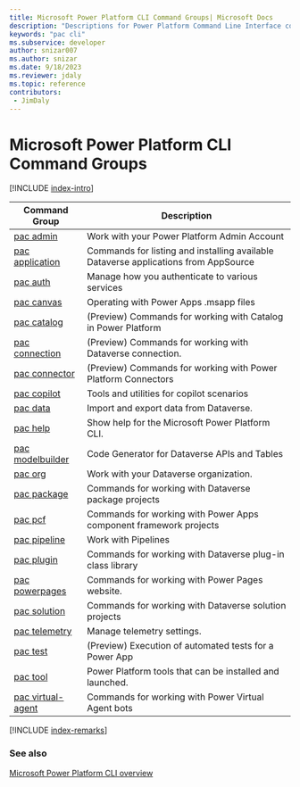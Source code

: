 ```yaml
---
title: Microsoft Power Platform CLI Command Groups| Microsoft Docs
description: "Descriptions for Power Platform Command Line Interface commands."
keywords: "pac cli"
ms.subservice: developer
author: snizar007
ms.author: snizar
ms.date: 9/18/2023
ms.reviewer: jdaly
ms.topic: reference
contributors: 
 - JimDaly
---
```

<!-- 
Do not edit this file. 
This file is generated by a program and any changes will be overwritten when this topic is re-generated.
Use the includes/index-intro.md or includes/index-remarks.md files to add additional content to this topic.
-->
# Microsoft Power Platform CLI Command Groups

[!INCLUDE [index-intro](includes/index-intro.md)]

|Command Group|Description|
|---------|---------|
|[pac admin](admin.md)|Work with your Power Platform Admin Account|
|[pac application](application.md)|Commands for listing and installing available Dataverse applications from AppSource|
|[pac auth](auth.md)|Manage how you authenticate to various services|
|[pac canvas](canvas.md)|Operating with Power Apps .msapp files|
|[pac catalog](catalog.md)|(Preview) Commands for working with Catalog in Power Platform|
|[pac connection](connection.md)|(Preview) Commands for working with Dataverse connection.|
|[pac connector](connector.md)|(Preview) Commands for working with Power Platform Connectors|
|[pac copilot](copilot.md)|Tools and utilities for copilot scenarios|
|[pac data](data.md)|Import and export data from Dataverse.|
|[pac help](help.md)|Show help for the Microsoft Power Platform CLI.|
|[pac modelbuilder](modelbuilder.md)|Code Generator for Dataverse APIs and Tables|
|[pac org](org.md)|Work with your Dataverse organization.|
|[pac package](package.md)|Commands for working with Dataverse package projects|
|[pac pcf](pcf.md)|Commands for working with Power Apps component framework projects|
|[pac pipeline](pipeline.md)|Work with Pipelines|
|[pac plugin](plugin.md)|Commands for working with Dataverse plug-in class library|
|[pac powerpages](powerpages.md)|Commands for working with Power Pages website.|
|[pac solution](solution.md)|Commands for working with Dataverse solution projects|
|[pac telemetry](telemetry.md)|Manage telemetry settings.|
|[pac test](test.md)|(Preview) Execution of automated tests for a Power App|
|[pac tool](tool.md)|Power Platform tools that can be installed and launched.|
|[pac virtual-agent](virtual-agent.md)|Commands for working with Power Virtual Agent bots|


[!INCLUDE [index-remarks](includes/index-remarks.md)]

### See also

[Microsoft Power Platform CLI overview](../introduction.md)